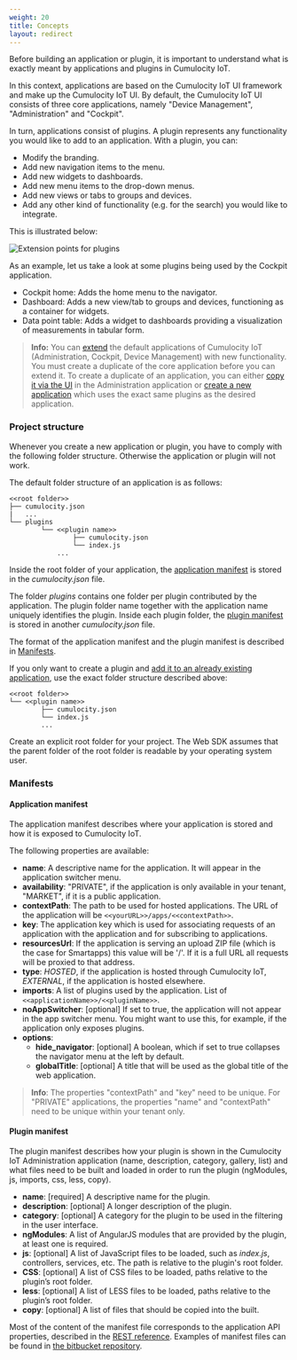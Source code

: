 ```yaml
---
weight: 20
title: Concepts
layout: redirect
---
```


Before building an application or plugin, it is important to understand what is exactly meant by applications and plugins in Cumulocity IoT.

In this context, applications are based on the Cumulocity IoT UI framework and make up the Cumulocity IoT UI. By default, the Cumulocity IoT UI consists of three core applications, namely "Device Management", "Administration" and "Cockpit".

In turn, applications consist of plugins. A plugin represents any functionality you would like to add to an application. With a plugin, you can:

* Modify the branding.
* Add new navigation items to the menu.
* Add new widgets to dashboards.
* Add new menu items to the drop-down menus.
* Add new views or tabs to groups and devices.
* Add any other kind of functionality (e.g. for the search) you would like to integrate.

This is illustrated below:

![Extension points for plugins](/images/web-sdk/extensionpoints.png)

As an example, let us take a look at some plugins being used by the Cockpit application.

* Cockpit home: Adds the home menu to the navigator.
* Dashboard: Adds a new view/tab to groups and devices, functioning as a container for widgets.
* Data point table: Adds a widget to dashboards providing a visualization of measurements in tabular form.

> **Info:** You can [extend](#target) the default applications of Cumulocity IoT (Administration, Cockpit, Device Management) with new functionality. You must create a duplicate of the core application before you can extend it. To create a duplicate of an application, you can either [copy it via the UI](/users-guide/administration#clone-application) in the Administration application or [create a new application](/web/tab-plugin#dependencies) which uses the exact same plugins as the desired application.

### Project structure

Whenever you create a new application or plugin, you have to comply with the following folder structure. Otherwise the application or plugin will not work.

The default folder structure of an application is as follows:

```console
<<root folder>>
├── cumulocity.json
|	...
└── plugins
		└── <<plugin name>>
				├── cumulocity.json
				└── index.js
			...
```

Inside the root folder of your application, the [application manifest](#application-manifest) is stored in the *cumulocity.json* file.

The folder *plugins* contains one folder per plugin contributed by the application. The plugin folder name together with the application name uniquely identifies the plugin. Inside each plugin folder, the [plugin manifest](#plugin-manifest) is stored in another *cumulocity.json* file.

The format of the application manifest and the plugin manifest is described in [Manifests](#manifests).

If you only want to create a plugin and [add it to an already existing application](/users-guide/administration#add-remove-plugin), use the exact folder structure described above:

```console
<<root folder>>
└── <<plugin name>>
		├── cumulocity.json
		└── index.js
		...
```

Create an explicit root folder for your project. The Web SDK assumes that the parent folder of the root folder is readable by your operating system user.

### <a name="manifests"></a>Manifests

#### <a name="application-manifest"></a>Application manifest

The application manifest describes where your application is stored and how it is exposed to Cumulocity IoT.

The following properties are available:

* **name**: A descriptive name for the application. It will appear in the application switcher menu.
* **availability**: "PRIVATE", if the application is only available in your tenant, "MARKET", if it is a public application.
* **contextPath**: The path to be used for hosted applications. The URL of the application will be `<<yourURL>>/apps/<<contextPath>>`.
* **key**: The application key which is used for associating requests of an application with the application and for subscribing to applications.
* **resourcesUrl**: If the application is serving an upload ZIP file (which is the case for Smartapps) this value will be '/'. If it is a full URL all requests will be proxied to that address.
* **type**: *HOSTED*, if the application is hosted through Cumulocity IoT, *EXTERNAL*, if the application is hosted elsewhere.
* **imports**: A list of plugins used by the application. List of `<<applicationName>>/<<pluginName>>`.
* **noAppSwitcher**: [optional] If set to true, the application will not appear in the app switcher menu. You might want to use this, for example, if the application only exposes plugins.
* **options**:
	* **hide_navigator**: [optional] A boolean, which if set to true collapses the navigator menu at the left by default.
	* **globalTitle**: [optional] A title that will be used as the global title of the web application.

> **Info**: The properties "contextPath" and "key" need to be unique. For "PRIVATE" applications, the properties "name" and "contextPath" need to be unique within your tenant only.

#### <a name="plugin-manifest"></a>Plugin manifest

The plugin manifest describes how your plugin is shown in the Cumulocity IoT Administration application (name, description, category, gallery, list) and what files need to be built and loaded in order to run the plugin (ngModules, js, imports, css, less, copy).

* **name**: [required] A descriptive name for the plugin.
* **description**: [optional] A longer description of the plugin.
* **category**: [optional] A category for the plugin to be used in the filtering in the user interface.
* **ngModules**: A list of AngularJS modules that are provided by the plugin, at least one is required.
* **js**: [optional] A list of JavaScript files to be loaded, such as *index.js*, controllers, services, etc. The path is relative to the plugin's root folder.
* **CSS**: [optional] A list of CSS files to be loaded, paths relative to the plugin’s root folder.
* **less**: [optional] A list of LESS files to be loaded, paths relative to the plugin’s root folder.
* **copy**: [optional] A list of files that should be copied into the built.

Most of the content of the manifest file corresponds to the application API properties, described in the [REST reference](/reference/applications). Examples of manifest files can be found in [the bitbucket repository](http://bitbucket.org/m2m/cumulocity-ui-plugin-examples).
